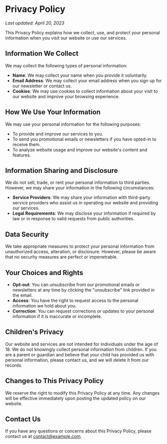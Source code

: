 # Privacy Policy

_Last updated: April 20, 2023_

This Privacy Policy explains how we collect, use, and protect your personal information when you visit our website or use our services.

## Information We Collect

We may collect the following types of personal information:

- **Name**: We may collect your name when you provide it voluntarily.
- **Email Address**: We may collect your email address when you sign up for our newsletter or contact us.
- **Cookies**: We may use cookies to collect information about your visit to our website and improve your browsing experience.

## How We Use Your Information

We may use your personal information for the following purposes:

- To provide and improve our services to you.
- To send you promotional emails or newsletters if you have opted-in to receive them.
- To analyze website usage and improve our website's content and features.

## Information Sharing and Disclosure

We do not sell, trade, or rent your personal information to third parties. However, we may share your information in the following circumstances:

- **Service Providers**: We may share your information with third-party service providers who assist us in operating our website and providing our services.
- **Legal Requirements**: We may disclose your information if required by law or in response to valid requests from public authorities.

## Data Security

We take appropriate measures to protect your personal information from unauthorized access, alteration, or disclosure. However, please be aware that no security measures are perfect or impenetrable.

## Your Choices and Rights

- **Opt-out**: You can unsubscribe from our promotional emails or newsletters at any time by clicking the "unsubscribe" link provided in the email.
- **Access**: You have the right to request access to the personal information we hold about you.
- **Correction**: You can request corrections or updates to your personal information if it is inaccurate or incomplete.

## Children's Privacy

Our website and services are not intended for individuals under the age of 18. We do not knowingly collect personal information from children. If you are a parent or guardian and believe that your child has provided us with personal information, please contact us, and we will delete it from our records.

## Changes to This Privacy Policy

We reserve the right to modify this Privacy Policy at any time. Any changes will be effective immediately upon posting the updated policy on our website.

## Contact Us

If you have any questions or concerns about this Privacy Policy, please contact us at [contact@example.com](mailto:contact@example.com).
